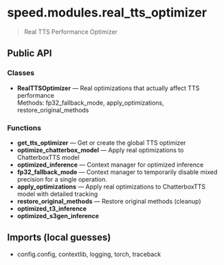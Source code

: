 # speed.modules.real_tts_optimizer

> Real TTS Performance Optimizer

## Public API

### Classes
- **RealTTSOptimizer** — Real optimizations that actually affect TTS performance  
  Methods: fp32_fallback_mode, apply_optimizations, restore_original_methods

### Functions
- **get_tts_optimizer** — Get or create the global TTS optimizer
- **optimize_chatterbox_model** — Apply real optimizations to ChatterboxTTS model
- **optimized_inference** — Context manager for optimized inference
- **fp32_fallback_mode** — Context manager to temporarily disable mixed precision for a single operation.
- **apply_optimizations** — Apply real optimizations to ChatterboxTTS model with detailed tracking
- **restore_original_methods** — Restore original methods (cleanup)
- **optimized_t3_inference**
- **optimized_s3gen_inference**

## Imports (local guesses)
- config.config, contextlib, logging, torch, traceback